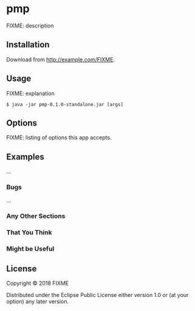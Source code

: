 # pmp

FIXME: description

## Installation

Download from http://example.com/FIXME.

## Usage

FIXME: explanation

    $ java -jar pmp-0.1.0-standalone.jar [args]

## Options

FIXME: listing of options this app accepts.

## Examples

...

### Bugs

...

### Any Other Sections
### That You Think
### Might be Useful

## License

Copyright © 2018 FIXME

Distributed under the Eclipse Public License either version 1.0 or (at
your option) any later version.
